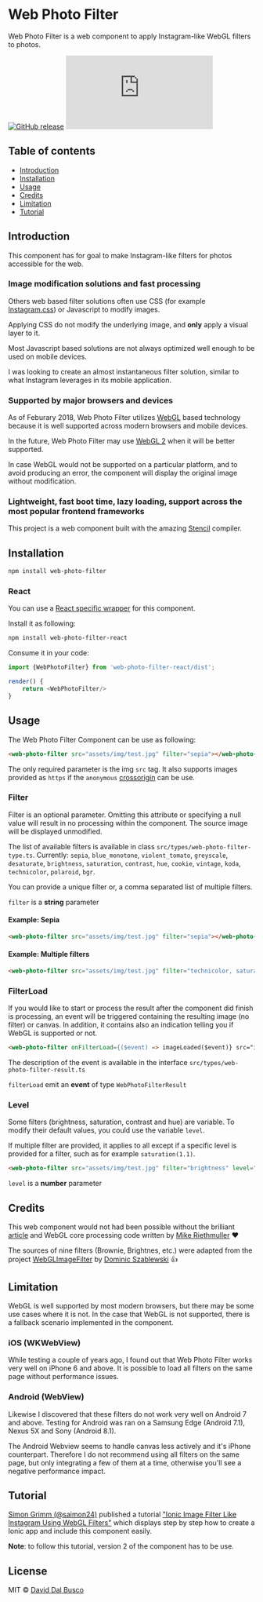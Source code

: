 # Web Photo Filter

Web Photo Filter is a web component to apply Instagram-like WebGL filters to photos.

[![GitHub release](https://img.shields.io/github/release/peterpeterparker/web-photo-filter/all?logo=GitHub)](https://github.com/peterpeterparker/web-photo-filter/releases/latest)
[![Tweet](https://img.shields.io/twitter/url?url=https%3A%2F%webphotofilter.com)](https://twitter.com/intent/tweet?url=https%3A%2F%2Fwebphotofilter.com&text=A%20web%20component%20to%20apply%20Instagram-like%20WebGL%20filters%20to%20photos%20by%20%40daviddalbusco)

## Table of contents

- [Introduction](#introduction)
- [Installation](#installation)
- [Usage](#usage)
- [Credits](#credits)
- [Limitation](#limitation)
- [Tutorial](#tutorial)

## Introduction

This component has for goal to make Instagram-like filters for photos accessible for the web.

### Image modification solutions and fast processing

Others web based filter solutions often use CSS (for example [Instagram.css](https://picturepan2.github.io/instagram.css/)) or Javascript to modify images.

Applying CSS do not modify the underlying image, and <strong>only</strong> apply a visual layer to it.

Most Javascript based solutions are not always optimized well enough to be used on mobile devices.

I was looking to create an almost instantaneous filter solution, similar to what Instagram leverages in its mobile application.

### Supported by major browsers and devices

As of Feburary 2018, Web Photo Filter utilizes [WebGL](https://caniuse.com/#feat=webgl) based technology because it is well supported across modern browsers and mobile devices.

In the future, Web Photo Filter may use [WebGL 2](https://caniuse.com/#search=webgl%202) when it will be better supported.

In case WebGL would not be supported on a particular platform, and to avoid producing an error, the component will display the original image without modification.

### Lightweight, fast boot time, lazy loading, support across the most popular frontend frameworks

This project is a web component built with the amazing [Stencil](https://stenciljs.com) compiler.

## Installation

```bash
npm install web-photo-filter
```

### React

You can use a [React specific wrapper](https://github.com/peterpeterparker/web-photo-filter-react) for this component.

Install it as following:

```bash
npm install web-photo-filter-react
```

Consume it in your code:

```javascript
import {WebPhotoFilter} from 'web-photo-filter-react/dist';

render() {
    return <WebPhotoFilter/>
}
```

## Usage

The Web Photo Filter Component can be use as following:

```html
<web-photo-filter src="assets/img/test.jpg" filter="sepia"></web-photo-filter>
```

The only required parameter is the img `src` tag. It also supports images provided as `https` if the `anonymous` [crossorigin](https://developer.mozilla.org/en-US/docs/Web/HTML/Attributes/crossorigin) can be use.

### Filter

Filter is an optional parameter. Omitting this attribute or specifying a null value will result in no processing within the component. The source image will be displayed unmodified.

The list of available filters is available in class `src/types/web-photo-filter-type.ts`. Currently: `sepia`, `blue_monotone`, `violent_tomato`, `greyscale`, `desaturate`, `brightness`, `saturation`, `contrast`, `hue`, `cookie`, `vintage`, `koda`, `technicolor`, `polaroid`, `bgr`.

You can provide a unique filter or, a comma separated list of multiple filters.

`filter` is a **string** parameter

#### Example: Sepia

```html
<web-photo-filter src="assets/img/test.jpg" filter="sepia"></web-photo-filter>
```

#### Example: Multiple filters

```html
<web-photo-filter src="assets/img/test.jpg" filter="technicolor, saturation(1.6), contrast"></web-photo-filter>
```

### FilterLoad

If you would like to start or process the result after the component did finish is processing, an event will be triggered containing the resulting image (no filter) or canvas. In addition, it contains also an indication telling you if WebGL is supported or not.

```html
<web-photo-filter onFilterLoad={($event) => imageLoaded($event)} src="imgURI" filter="sepia"></web-photo-filter>
```

The description of the event is available in the interface `src/types/web-photo-filter-result.ts`

`filterLoad` emit an **event** of type `WebPhotoFilterResult`

### Level

Some filters (brightness, saturation, contrast and hue) are variable. To modify their default values, you could use the variable `level`.

If multiple filter are provided, it applies to all except if a specific level is provided for a filter, such as for example `saturation(1.1)`.

```html
<web-photo-filter src="assets/img/test.jpg" filter="brightness" level="1.2"></web-photo-filter>
```

`level` is a **number** parameter

## Credits

This web component would not had been possible without the brilliant [article](https://www.madebymike.com.au/writing/canvas-image-manipulation/) and WebGL core processing code written by [Mike Riethmuller](https://github.com/MadeByMike) :heart:

The sources of nine filters (Brownie, Brightnes, etc.) were adapted from the project [WebGLImageFilter](https://github.com/phoboslab/WebGLImageFilter) by [Dominic Szablewski](http://phoboslab.org/) :+1:

## Limitation

WebGL is well supported by most modern browsers, but there may be some use cases where it is not. In the case that WebGL is not supported, there is a fallback scenario implemented in the component.

### iOS (WKWebView)

While testing a couple of years ago, I found out that Web Photo Filter works very well on iPhone 6 and above. It is possible to load all filters on the same page without performance issues.

### Android (WebView)

Likewise I discovered that these filters do not work very well on Android 7 and above. Testing for Android was ran on a Samsung Edge (Android 7.1), Nexus 5X and Sony (Android 8.1).

The Android Webview seems to handle canvas less actively and it's iPhone counterpart. Therefore I do not recommend using all filters on the same page, but only integrating a few of them at a time, otherwise you'll see a negative performance impact.

## Tutorial

[Simon Grimm (@saimon24)](https://github.com/saimon24) published a tutorial ["Ionic Image Filter Like Instagram Using WebGL Filters"](https://ionicacademy.com/ionic-image-filter-webgl/) which displays step by step how to create a Ionic app and include this component easily.

**Note**: to follow this tutorial, version 2 of the component has to be use.

## License

MIT © [David Dal Busco](mailto:david.dalbusco@outlook.com)
